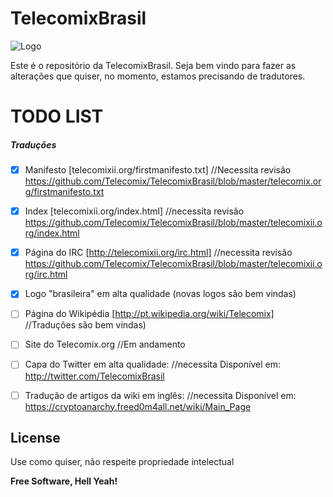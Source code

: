 # TelecomixBrasil

![Logo](https://pbs.twimg.com/profile_images/829161318036992004/p4h7xwI4_400x400.jpg)

Este é o repositório da TelecomixBrasil. Seja bem vindo para fazer as alterações que quiser, no momento, estamos precisando de tradutores.

# TODO LIST

##### Traduções
- [x] Manifesto [telecomixii.org/firstmanifesto.txt] 
//Necessita revisão
https://github.com/Telecomix/TelecomixBrasil/blob/master/telecomix.org/firstmanifesto.txt

- [x] Index [telecomixii.org/index.html] 
//necessita revisão
https://github.com/Telecomix/TelecomixBrasil/blob/master/telecomixii.org/index.html

- [x] Página do IRC [http://telecomixii.org/irc.html] 
//necessita revisão
https://github.com/Telecomix/TelecomixBrasil/blob/master/telecomixii.org/irc.html

- [x] Logo "brasileira" em alta qualidade (novas logos são bem vindas)

- [ ] Página do Wikipédia [http://pt.wikipedia.org/wiki/Telecomix] 
//Traduções são bem vindas)

- [ ] Site do Telecomix.org 
//Em andamento

- [ ] Capa do Twitter em alta qualidade: 
//necessita
Disponível em: http://twitter.com/TelecomixBrasil

- [ ] Tradução de artigos da wiki em inglês: 
//necessita
Disponível em: https://cryptoanarchy.freed0m4all.net/wiki/Main_Page

License
----

Use como quiser, não respeite propriedade intelectual


**Free Software, Hell Yeah!**
